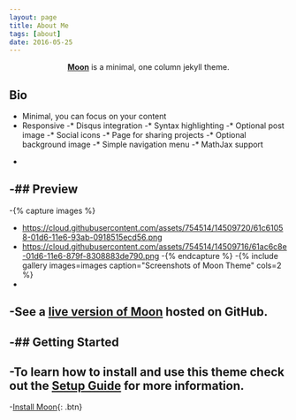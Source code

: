 ```yaml
---
layout: page
title: About Me
tags: [about]
date: 2016-05-25
---
```

<center><a href="http://taylantatli.github.io/Moon"><b>Moon</b></a> is a minimal, one column jekyll theme.</center>

## Bio
* Minimal, you can focus on your content
* Responsive
-* Disqus integration
-* Syntax highlighting
-* Optional post image
-* Social icons
-* Page for sharing projects
-* Optional background image
-* Simple navigation menu
-* MathJax support
-
-## Preview
-
-{% capture images %}
-    https://cloud.githubusercontent.com/assets/754514/14509720/61c61058-01d6-11e6-93ab-0918515ecd56.png
-    https://cloud.githubusercontent.com/assets/754514/14509716/61ac6c8e-01d6-11e6-879f-8308883de790.png
-{% endcapture %}
-{% include gallery images=images caption="Screenshots of Moon Theme" cols=2 %}
-
-See a [live version of Moon](http://taylantatli.github.io/Moon) hosted on GitHub.
-
-## Getting Started
-
-To learn how to install and use this theme check out the [Setup Guide](http://taylantatli.me/Moon/moon-theme/) for more information.
-      
-[Install Moon](https://github.com/TaylanTatli/Moon){: .btn}
